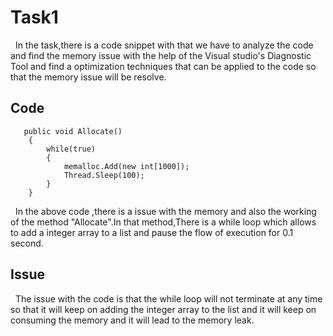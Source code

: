 ﻿# Task1
&nbsp;&nbsp;In the task,there is a code snippet with that we have to analyze the code and find the memory issue with the help of the Visual studio's Diagnostic Tool and  find a optimization techniques that can be applied to the code so that the memory issue will be resolve.

   ## Code 
       public void Allocate()
        {
            while(true)
            {
                memalloc.Add(new int[1000]);
                Thread.Sleep(100);  
            }
        }
&nbsp;&nbsp;In the above code ,there is a issue with the memory and also the working of the method "Allocate".In that method,There is a while loop which allows to add a integer array to a list and  pause the flow of execution for 0.1 second. 
## Issue
&nbsp;&nbsp;The issue with the code is that the while loop will not terminate at any time so that it will keep on adding the integer array to the list and it will keep on consuming the memory and it will lead to the memory leak.


